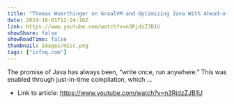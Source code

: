 ```yaml
---
title: "Thomas Wuerthinger on GraalVM and Optimizing Java With Ahead-of-Time Compilation"
date: 2024-10-01T12:24:16Z
link: https://www.youtube.com/watch?v=n3RjdzZJB1U
showShare: false
showReadTime: false
thumbnail: images/misc.png
tags: ["infoq.com"]
---
```

The promise of Java has always been, “write once, run anywhere.” This was enabled through just-in-time compilation, which ...

- Link to article: https://www.youtube.com/watch?v=n3RjdzZJB1U